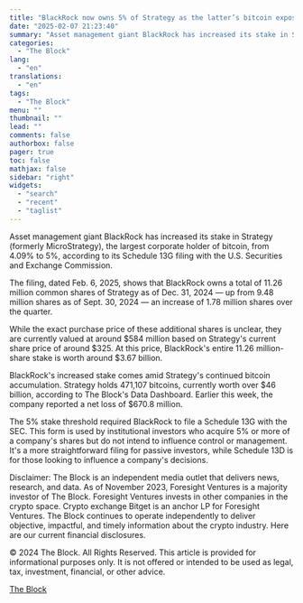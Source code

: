 ```yaml
---
title: "BlackRock now owns 5% of Strategy as the latter’s bitcoin exposure grows"
date: "2025-02-07 21:23:40"
summary: "Asset management giant BlackRock has increased its stake in Strategy (formerly MicroStrategy), the largest corporate holder of bitcoin, from 4.09% to 5%, according to its Schedule 13G filing with the U.S. Securities and Exchange Commission.The filing, dated Feb. 6, 2025, shows that BlackRock owns a total of 11.26 million common..."
categories:
  - "The Block"
lang:
  - "en"
translations:
  - "en"
tags:
  - "The Block"
menu: ""
thumbnail: ""
lead: ""
comments: false
authorbox: false
pager: true
toc: false
mathjax: false
sidebar: "right"
widgets:
  - "search"
  - "recent"
  - "taglist"
---
```


Asset management giant BlackRock has increased its stake in Strategy (formerly MicroStrategy), the largest corporate holder of bitcoin, from 4.09% to 5%, according to its Schedule 13G filing with the U.S. Securities and Exchange Commission.

The filing, dated Feb. 6, 2025, shows that BlackRock owns a total of 11.26 million common shares of Strategy as of Dec. 31, 2024 — up from 9.48 million shares as of Sept. 30, 2024 — an increase of 1.78 million shares over the quarter.

While the exact purchase price of these additional shares is unclear, they are currently valued at around $584 million based on Strategy's current share price of around $325. At this price, BlackRock's entire 11.26 million-share stake is worth around $3.67 billion.

BlackRock's increased stake comes amid Strategy's continued bitcoin accumulation. Strategy holds 471,107 bitcoins, currently worth over $46 billion, according to The Block's Data Dashboard. Earlier this week, the company reported a net loss of $670.8 million.

The 5% stake threshold required BlackRock to file a Schedule 13G with the SEC. This form is used by institutional investors who acquire 5% or more of a company's shares but do not intend to influence control or management. It's a more straightforward filing for passive investors, while Schedule 13D is for those looking to influence a company's decisions.

Disclaimer: The Block is an independent media outlet that delivers news, research, and data. As of November 2023, Foresight Ventures is a majority investor of The Block. Foresight Ventures invests in other companies in the crypto space. Crypto exchange Bitget is an anchor LP for Foresight Ventures. The Block continues to operate independently to deliver objective, impactful, and timely information about the crypto industry. Here are our current financial disclosures.

© 2024 The Block. All Rights Reserved. This article is provided for informational purposes only. It is not offered or intended to be used as legal, tax, investment, financial, or other advice.

[The Block](https://www.tradingview.com/news/the_block:8d6286441094b:0-blackrock-now-owns-5-of-strategy-as-the-latter-s-bitcoin-exposure-grows/)
